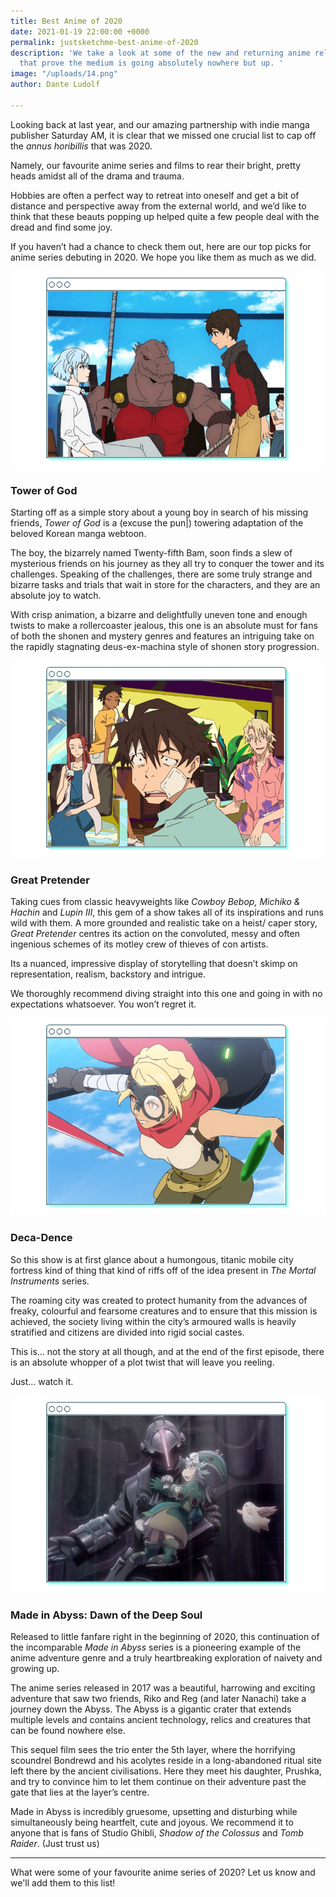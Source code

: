 ```yaml
---
title: Best Anime of 2020
date: 2021-01-19 22:00:00 +0000
permalink: justsketchme-best-anime-of-2020
description: 'We take a look at some of the new and returning anime released in 2020
  that prove the medium is going absolutely nowhere but up. '
image: "/uploads/14.png"
author: Dante Ludolf

---
```

Looking back at last year, and our amazing partnership with indie manga publisher Saturday AM, it is clear that we missed one crucial list to cap off the _annus horibillis_ that was 2020.

Namely, our favourite anime series and films to rear their bright, pretty heads amidst all of the drama and trauma.

Hobbies are often a perfect way to retreat into oneself and get a bit of distance and perspective away from the external world, and we’d like to think that these beauts popping up helped quite a few people deal with the dread and find some joy.

If you haven’t had a chance to check them out, here are our top picks for anime series debuting in 2020. We hope you like them as much as we did.

![](/uploads/12-1.png)

### Tower of God

Starting off as a simple story about a young boy in search of his missing friends, _Tower of God_ is a (excuse the pun|) towering adaptation of the beloved Korean manga webtoon.

The boy, the bizarrely named Twenty-fifth Bam, soon finds a slew of mysterious friends on his journey as they all try to conquer the tower and its challenges. Speaking of the challenges, there are some truly strange and bizarre tasks and trials that wait in store for the characters, and they are an absolute joy to watch.

With crisp animation, a bizarre and delightfully uneven tone and enough twists to make a rollercoaster jealous, this one is an absolute must for fans of both the shonen and mystery genres and features an intriguing take on the rapidly stagnating deus-ex-machina style of shonen story progression.

![](/uploads/14.png)

### Great Pretender   

Taking cues from classic heavyweights like _Cowboy Bebop, Michiko & Hachin_ and _Lupin III_, this gem of a show takes all of its inspirations and runs wild with them. A more grounded and realistic take on a heist/ caper story, _Great Pretender_ centres its action on the convoluted, messy and often ingenious schemes of its motley crew of thieves of con artists.

Its a nuanced, impressive display of storytelling that doesn’t skimp on representation, realism, backstory and intrigue.

We thoroughly recommend diving straight into this one and going in with no expectations whatsoever. You won’t regret it.

![](/uploads/13-2.png)

### Deca-Dence

So this show is at first glance about a humongous, titanic mobile city fortress kind of thing that kind of riffs off of the idea present in _The Mortal Instruments_ series.

The roaming city was created to protect humanity from the advances of freaky, colourful and fearsome creatures and to ensure that this mission is achieved, the society living within the city’s armoured walls is heavily stratified and citizens are divided into rigid social castes.

This is… not the story at all though, and at the end of the first episode, there is an absolute whopper of a plot twist that will leave you reeling.

Just… watch it.

![](/uploads/11-1.png)

### Made in Abyss: Dawn of the Deep Soul

Released to little fanfare right in the beginning of 2020, this continuation of the incomparable _Made in Abyss_ series is a pioneering example of the anime adventure genre and a truly heartbreaking exploration of naivety and growing up.

The anime series released in 2017 was a beautiful, harrowing and exciting adventure that saw two friends, Riko and Reg (and later Nanachi) take a journey down the Abyss. The Abyss is a gigantic crater that extends multiple levels and contains ancient technology, relics and creatures that can be found nowhere else.

This sequel film sees the trio enter the 5th layer, where the horrifying scoundrel Bondrewd and his acolytes reside in a long-abandoned ritual site left there by the ancient civilisations. Here they meet his daughter, Prushka, and try to convince him to let them continue on their adventure past the gate that lies at the layer’s centre.

Made in Abyss is incredibly gruesome, upsetting and disturbing while simultaneously being heartfelt, cute and joyous. We recommend it to anyone that is fans of Studio Ghibli, _Shadow of the Colossus_ and _Tomb Raider_. (Just trust us)

***

What were some of your favourite anime series of 2020? Let us know and we'll add them to this list!